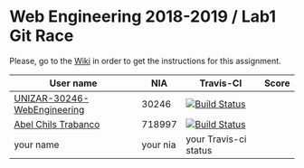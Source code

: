 # Web Engineering 2018-2019 / Lab1 Git Race

Please, go to the [Wiki](https://github.com/UNIZAR-30246-WebEngineering/lab1-git-race/wiki) in order to get the instructions for this assignment.

User name | NIA | Travis-CI|Score
----------|-----|----------|-----
[UNIZAR-30246-WebEngineering](https://github.com/UNIZAR-30246-WebEngineering/lab1-git-race) |30246 | [![Build Status](https://travis-ci.org/UNIZAR-30246-WebEngineering/lab1-git-race.svg?branch=master)](https://travis-ci.org/UNIZAR-30246-WebEngineering/lab1-git-race)
[Abel Chils Trabanco](https://github.com/AbelChT) | 718997 | [![Build Status](https://travis-ci.com/AbelChT/lab1-git-race.svg)](https://travis-ci.com/AbelChT/lab1-git-race)
your name | your nia | your Travis-ci status
